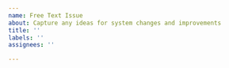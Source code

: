 ```yaml
---
name: Free Text Issue
about: Capture any ideas for system changes and improvements
title: ''
labels: ''
assignees: ''

---
```



